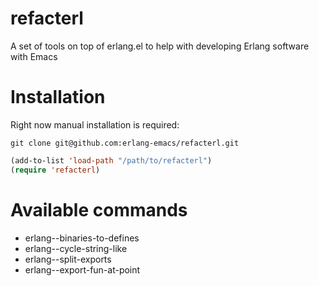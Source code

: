 refacterl
=========

A set of tools on top of erlang.el to help with developing Erlang software with Emacs

Installation
============

Right now manual installation is required:

```shell
git clone git@github.com:erlang-emacs/refacterl.git
```

```lisp
(add-to-list 'load-path "/path/to/refacterl")
(require 'refacterl)
```

Available commands
==================

* erlang--binaries-to-defines
* erlang--cycle-string-like
* erlang--split-exports
* erlang--export-fun-at-point

